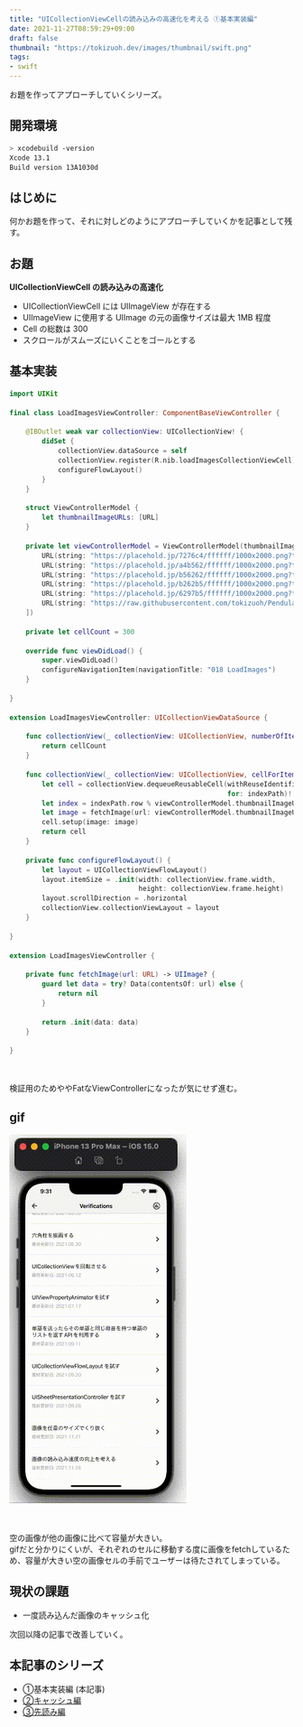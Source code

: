 ```yaml
---
title: "UICollectionViewCellの読み込みの高速化を考える ①基本実装編"
date: 2021-11-27T08:59:29+09:00
draft: false
thumbnail: "https://tokizuoh.dev/images/thumbnail/swift.png"
tags:
- swift
---
```

  
お題を作ってアプローチしていくシリーズ。  
  
<!--more-->  
  
## 開発環境  
  
```bash
> xcodebuild -version
Xcode 13.1
Build version 13A1030d
```
  
## はじめに
  
何かお題を作って、それに対しどのようにアプローチしていくかを記事として残す。  
  
## お題
  
**UICollectionViewCell の読み込みの高速化**
  
- UICollectionViewCell には UIImageView が存在する
- UIImageView に使用する UIImage の元の画像サイズは最大 1MB 程度
- Cell の総数は 300
- スクロールがスムーズにいくことをゴールとする
  
## 基本実装
  
```swift
import UIKit

final class LoadImagesViewController: ComponentBaseViewController {

    @IBOutlet weak var collectionView: UICollectionView! {
        didSet {
            collectionView.dataSource = self
            collectionView.register(R.nib.loadImagesCollectionViewCell)
            configureFlowLayout()
        }
    }

    struct ViewControllerModel {
        let thumbnailImageURLs: [URL]
    }

    private let viewControllerModel = ViewControllerModel(thumbnailImageURLs: [
        URL(string: "https://placehold.jp/7276c4/ffffff/1000x2000.png?text=1000%20%C3%97%202000")!,
        URL(string: "https://placehold.jp/a4b562/ffffff/1000x2000.png?text=1000%20%C3%97%202000")!,
        URL(string: "https://placehold.jp/b56262/ffffff/1000x2000.png?text=1000%20%C3%97%202000")!,
        URL(string: "https://placehold.jp/b262b5/ffffff/1000x2000.png?text=1000%20%C3%97%202000")!,
        URL(string: "https://placehold.jp/6297b5/ffffff/1000x2000.png?text=1000%20%C3%97%202000")!,
        URL(string: "https://raw.githubusercontent.com/tokizuoh/Pendula/feature/%23104/Pendula/View/Component/018_LoadImages/Image/sky.jpeg")!
    ])

    private let cellCount = 300

    override func viewDidLoad() {
        super.viewDidLoad()
        configureNavigationItem(navigationTitle: "018 LoadImages")
    }

}

extension LoadImagesViewController: UICollectionViewDataSource {

    func collectionView(_ collectionView: UICollectionView, numberOfItemsInSection section: Int) -> Int {
        return cellCount
    }

    func collectionView(_ collectionView: UICollectionView, cellForItemAt indexPath: IndexPath) -> UICollectionViewCell {
        let cell = collectionView.dequeueReusableCell(withReuseIdentifier: R.reuseIdentifier.loadImagesCollectionViewCell,
                                                      for: indexPath)!
        let index = indexPath.row % viewControllerModel.thumbnailImageURLs.count
        let image = fetchImage(url: viewControllerModel.thumbnailImageURLs[index])
        cell.setup(image: image)
        return cell
    }

    private func configureFlowLayout() {
        let layout = UICollectionViewFlowLayout()
        layout.itemSize = .init(width: collectionView.frame.width,
                                height: collectionView.frame.height)
        layout.scrollDirection = .horizontal
        collectionView.collectionViewLayout = layout
    }

}

extension LoadImagesViewController {

    private func fetchImage(url: URL) -> UIImage? {
        guard let data = try? Data(contentsOf: url) else {
            return nil
        }

        return .init(data: data)
    }

}
```
  
　
  
検証用のためややFatなViewControllerになったが気にせず進む。  
  
## gif
  
![](./1.gif)
  
　
  
空の画像が他の画像に比べて容量が大きい。  
gifだと分かりにくいが、それぞれのセルに移動する度に画像をfetchしているため、容量が大きい空の画像セルの手前でユーザーは待たされてしまっている。  
  
## 現状の課題  
  
- 一度読み込んだ画像のキャッシュ化
  
次回以降の記事で改善していく。  
  
## 本記事のシリーズ
  
- ①基本実装編 (本記事)
- [②キャッシュ編](https://tokizuoh.dev/posts/ad1wj87xryo7n1wa/) 
- [③先読み編](https://tokizuoh.dev/posts/ui31beefylq8y0td/)
  